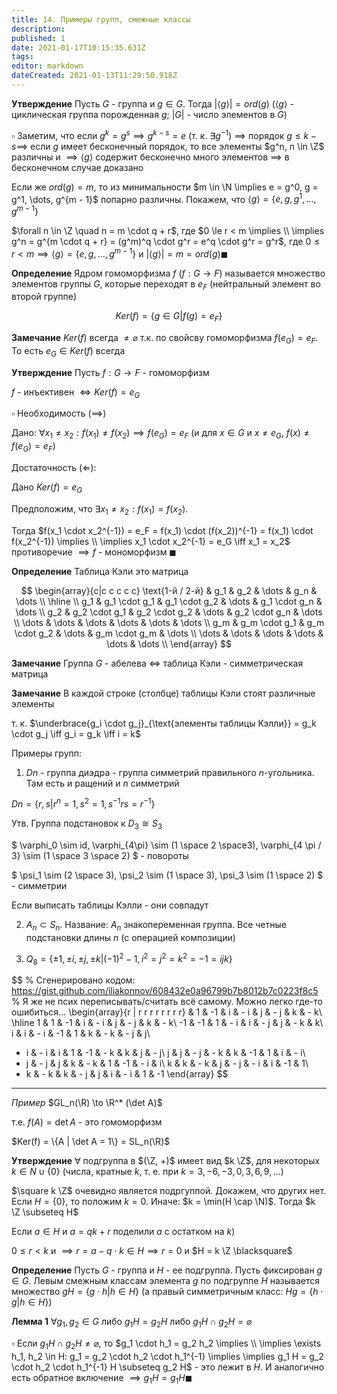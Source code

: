 ```yaml
---
title: 14. Примеры групп, смежные классы
description: 
published: 1
date: 2021-01-17T10:15:35.631Z
tags: 
editor: markdown
dateCreated: 2021-01-13T11:29:50.918Z
---
```


**Утверждение** Пусть $G$ - группа и $g \in G$. Тогда $|\langle g \rangle| = ord(g)$ ($\langle g \rangle$ - циклическая группа порожденная $g$; $|G|$ - число элементов в $G$) 

$\square$ Заметим, что если $g^k = g^s \implies g^{k - s} = e$ (т. к. $\exists g^{-1}$) $\implies$ порядок $g \le k - s \implies$ если $g$ имеет бесконечный порядок, то все элементы $g^n, n \in \Z$ различны и $\implies \langle g \rangle$ содержит бесконечно много элементов $\implies$ в бесконечном случае доказано

Если же $ord(g) = m$, то из минимальности $m \in \N \implies e = g^0, g = g^1, \dots, g^{m - 1}$ попарно различны. Покажем, что $\langle g \rangle = \{e, g, g^1, \dots, g^{m - 1}\}$

$\forall n \in \Z \quad n = m \cdot q + r$, где $0 \le r < m \implies \\
\implies g^n = g^{m \cdot q + r} = (g^m)^q \cdot g^r = e^q \cdot g^r = g^r$, где $0 \le r < m \implies \langle g \rangle = \{e, g, \dots, g^{m - 1}\}$ и $|\langle g \rangle| = m = ord(g) \blacksquare$


**Определение** Ядром гомоморфизма $f$ ($f: G \to F$) называется множество элементов группы $G$, которые переходят в $e_F$ (нейтральный элемент во второй группе)

$$
Ker(f) = \{g \in G | f(g) = e_F\}
$$

**Замечание** $Ker(f)$ всегда $\not= \varnothing$ т.к. по свойсву гомоморфизма $f(e_G) = e_F$. То есть $e_G \in Ker(f)$ всегда

**Утверждение** Пусть $f: G \to F$ - гомоморфизм

$f$ - инъективен $\iff Ker(f) = e_G$

$\square$ Необходимость ($\implies$)

Дано: $\forall x_1 \not= x_2: f(x_1) \not= f(x_2) \implies f(e_G) = e_F$ (и для $x \in G$ и $x \not= e_G$, $f(x) \not= f(e_G) = e_F$)

Достаточность ($\Longleftarrow$):

Дано $Ker(f) = e_G$

Предположим, что $\exists x_1 \not= x_2: f(x_1) = f(x_2)$. 

Тогда $f(x_1 \cdot x_2^{-1}) = e_F = f(x_1) \cdot (f(x_2))^{-1} = f(x_1) \cdot f(x_2^{-1}) \implies \\
\implies x_1 \cdot x_2^{-1} = e_G \iff x_1 = x_2$ противоречие $\implies f$ - мономорфизм $\blacksquare$

**Определение** Таблица Кэли это матрица

$$
\begin{array}{c|c c c c c}
\text{1-й / 2-й} & g_1 & g_2 & \dots & g_n & \dots \\
\hline \\
g_1 & g_1 \cdot g_1 & g_1 \cdot g_2 & \dots & g_1 \cdot g_n & \dots \\
g_2 & g_2 \cdot g_1 & g_2 \cdot g_2 & \dots & g_2 \cdot g_n & \dots \\
\dots & \dots & \dots & \dots & \dots & \dots \\
g_m & g_m \cdot g_1 & g_m \cdot g_2 & \dots & g_m \cdot g_m & \dots \\
\dots & \dots & \dots & \dots & \dots & \dots \\
\end{array}
$$

**Замечание** Группа $G$ - абелева $\iff$ таблица Кэли - симметрическая матрица

**Замечание** В каждой строке (столбце) таблицы Кэли стоят различные элементы

т. к. $\underbrace{g_i \cdot g_j}_{\text{элементы таблицы Кэлли}} = g_k \cdot g_j \iff g_i = g_k \iff i = k$

Примеры групп:

1. $Dn$ - группа диэдра - группа симметрий правильного $n$-угольника. Там есть и ращений и $n$ симметрий

$Dn = \{r, s | r^n = 1, s^2 = 1, s^{-1} r s = r^{-1}\}$

Утв. Группа подстановок к $D_3 \cong S_3$

$
\varphi_0 \sim id, \varphi_{4\pi} \sim (1 \space 2 \space3), \varphi_{4 \pi / 3} \sim (1 \space 3 \space 2)
$ - повороты

$
\psi_1 \sim (2 \space 3), \psi_2 \sim (1 \space 3), \psi_3 \sim (1 \space 2)
$ - симметрии


Если выписать таблицы Кэлли - они совпадут

2. $A_n \subset S_n$. Название: $A_n$ знакопеременная группа. Все четные подстановки длины $n$ (с операцией композиции)

3. $Q_8 = \{\pm 1, \pm i, \pm j, \pm k | (-1)^2 - 1, i^2 = j^2 = k^2 = -1 = ijk\} {}$

$$
% Сгенерировано кодом: https://gist.github.com/iliakonnov/608432e0a96799b7b8012b7c0223f8c5
% Я же не псих переписывать/считать всё самому. Можно легко где-то ошибиться...
\begin{array}{r | r r r r r r r r}
& 1 & -1 & i & - i & j & - j & k & - k\\
\hline
1 & 1 & -1 & i & - i & j & - j & k & - k\\
-1 & -1 & 1 & - i & i & - j & j & - k & k\\
i & i & - i & -1 & 1 & k & - k & - j & j\\
- i & - i & i & 1 & -1 & - k & k & j & - j\\
j & j & - j & - k & k & -1 & 1 & i & - i\\
- j & - j & j & k & - k & 1 & -1 & - i & i\\
k & k & - k & j & - j & - i & i & -1 & 1\\
- k & - k & k & - j & j & i & - i & 1 & -1
\end{array}
$$

---

*Пример* $GL_n(\R) \to \R^* (\det A)$

т.е. $f(A) = \det A$ - это гомоморфизм

$Ker(f) = \{A | \det A = 1\} = SL_n(\R)$

**Утверждение** $\forall$ подгруппа в $(\Z, +)$ имеет вид $k \Z$, для некоторых $k \in N \cup \{0\}$ (числа, кратные $k$, т. е. при $k = 3, -6, -3, 0, 3, 6, 9, \dots$)

$\square k \Z$ очевидно является подргуппой. Докажем, что других нет. Если $H = \{0\}$, то положим $k = 0$. Иначе: $k = \min(H \cap \N)$. Тогда $k \Z \subseteq H$

Если $a \in H$ и $a = qk + r$ поделили $a$ с остатком на $k$)

$0 \le r < k$ и $\implies r = a - q \cdot k \in H \implies r = 0$ и $H = k \Z \blacksquare$

**Определение** Пусть $G$ - группа и $H$ - ее подгруппа. Пусть фиксирован $g \in G$. Левым смежным классам элемента $g$ по подгруппе $H$ называется множество $gH = \{g \cdot h | h \in H\}$ (а правый симметричным класс: $Hg = \{h \cdot g | h \in H\}$)

**Лемма 1** $\forall g_1, g_2 \in G$ либо $g_1 H = g_2 H$ либо $g_1 H \cap g_2 H = \varnothing$

$\square$ Если $g_1 H \cap g_2 H \not= \varnothing$, то $g_1 \cdot h_1 = g_2 h_2 \implies \\
\implies \exists h_1, h_2 \in H: g_1 = g_2 \cdot h_2 \cdot h_1^{-1} \implies 
\implies g_1 H = g_2 \cdot h_2 \cdot h_1^{-1} H \subseteq g_2 H$ - это лежит в $H$. И аналогично есть обратное включение $\implies g_1 H = g_1 H \blacksquare$
